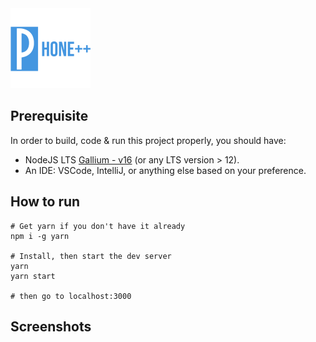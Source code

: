<img src="public/logo512.png" alt="phone-plus-plus logo" height="128"/>

## Prerequisite
In order to build, code & run this project properly, you should have:
* NodeJS LTS [Gallium - v16](https://nodejs.org/en/download/) (or any LTS version > 12).
* An IDE: VSCode, IntelliJ, or anything else based on your preference.
  <!--* A healthy mind in a healthy body.-->

<!--Recommended plugins:
 * VSCode:
   * `esbenp.prettier-vscode`
 * JetBrains IDE:
   * [Prettier](https://plugins.jetbrains.com/plugin/10456-prettier) 
   ([Setup guide](https://prettier.io/docs/en/webstorm.html)).
-->

## How to run
```shell
# Get yarn if you don't have it already
npm i -g yarn

# Install, then start the dev server
yarn
yarn start

# then go to localhost:3000
```

## Screenshots
